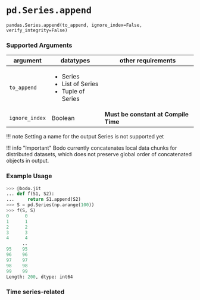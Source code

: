 # `pd.Series.append`

`pandas.Series.append(to_append, ignore_index=False, verify_integrity=False)`

### Supported Arguments

| argument       | datatypes                                                                        | other requirements                   |
|----------------|----------------------------------------------------------------------------------|--------------------------------------|
| `to_append`    | <ul><li>  Series </li><li>  List of Series  </li><li> Tuple of Series </li></ul> |                                      |
| `ignore_index` | Boolean                                                                          | **Must be constant at Compile Time** |

!!! note
    Setting a name for the output Series is not supported yet


!!! info "Important"
    Bodo currently concatenates local data chunks for distributed
    datasets, which does not preserve global order of concatenated
    objects in output.
   

### Example Usage

``` py
>>> @bodo.jit
... def f(S1, S2):
...     return S1.append(S2)
>>> S = pd.Series(np.arange(100))
>>> f(S, S)
0      0
1      1
2      2
3      3
4      4
      ..
95    95
96    96
97    97
98    98
99    99
Length: 200, dtype: int64
```

### Time series-related

